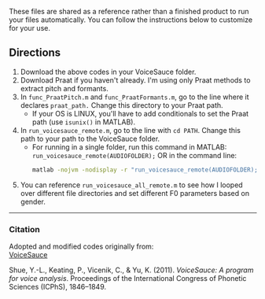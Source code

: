 These files are shared as a reference rather than a finished product to run your files automatically. You can follow the instructions below to customize for your use.

## Directions
1. Download the above codes in your VoiceSauce folder.
2. Download Praat if you haven't already. I'm using only Praat methods to extract pitch and formants.
3. In `func_PraatPitch.m` and `func_PraatFormants.m`, go to the line where it declares `praat_path.` Change this directory to your Praat path.
   - If your OS is LINUX, you'll have to add conditionals to set the Praat path (use `isunix()` in MATLAB). 
5. In `run_voicesauce_remote.m`, go to the line with `cd PATH`. Change this path to your path to the VoiceSauce folder.
   - For running in a single folder, run this command in MATLAB: `run_voicesauce_remote(AUDIOFOLDER);`
     OR in the command line: 
     ```bash
     matlab -nojvm -nodisplay -r "run_voicesauce_remote(AUDIOFOLDER); exit;"
     ```
6. You can reference `run_voicesauce_all_remote.m` to see how I looped over different file directories and set different F0 parameters based on gender.

---

### Citation
Adopted and modified codes originally from:  
[VoiceSauce](https://www.phonetics.ucla.edu/voicesauce/)  

   Shue, Y.-L., Keating, P., Vicenik, C., & Yu, K. (2011). *VoiceSauce: A program for voice analysis*. Proceedings of the International Congress of Phonetic Sciences (ICPhS), 1846–1849.

